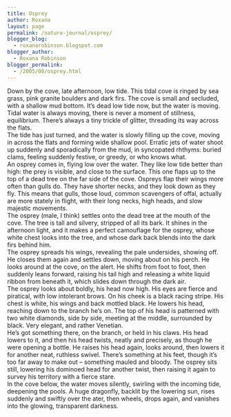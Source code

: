```yaml
---
title: Osprey
author: Roxana
layout: page
permalink: /nature-journal/osprey/
blogger_blog:
  - roxanarobinson.blogspot.com
blogger_author:
  - Roxana Robinson
blogger_permalink:
  - /2005/08/osprey.html
---
```

Down by the cove, late afternoon, low tide. This tidal cove is ringed by sea grass, pink granite boulders and dark firs. The cove is small and secluded, with a shallow mud bottom. It’s dead low tide now, but the water is moving. Tidal water is always moving, there is never a moment of stillness, equilibrium. There’s always a tiny trickle of glitter, threading its way across the flats.  
The tide has just turned, and the water is slowly filling up the cove, moving in across the flats and forming wide shallow pool. Erratic jets of water shoot up suddenly and sporadically from the mud, in syncopated rhthyms: buried clams, feeling suddenly festive, or greedy, or who knows what.  
An osprey comes in, flying low over the water. They like low tide better than high: the prey is visible, and close to the surface. This one flaps up to the top of a dead tree on the far side of the cove. Ospreys flap their wings more often than gulls do. They have shorter necks, and they look down as they fly. This means that gulls, those loud, common scavengers of offal, actually are more stately in flight, with their long necks, high heads, and slow majestic movements.  
The osprey (male, I think) settles onto the dead tree at the mouth of the cove. The tree is tall and silvery, stripped of all its bark. It shines in the afternoon light, and it makes a perfect camouflage for the osprey, whose white chest looks into the tree, and whose dark back blends into the dark firs behind him.  
The osprey spreads his wings, revealing the pale undersides, showing off. He closes them again and settles down, moving about on his perch. He looks around at the cove, on the alert. He shifts from foot to foot, then suddenly leans forward, raising his tail high and releasing a white liquid ribbon from beneath it, which slides down through the dark air.  
The osprey looks about boldly, his head now high. His eyes are fierce and piratical, with low intolerant brows. On his cheek is a black racing stripe. His chest is white, his wings and back mottled black. He lowers his head, reaching down to the branch he’s on. The top of his head is patterned with two white diamonds, side by side, meeting at the middle, surrounded by black. Very elegant, and rather Venetian.  
He’s got something there, on the branch, or held in his claws. His head lowers to it, and then his head twists, neatly and precisely, as though he were opening a bottle. He raises his head again, looks around, then lowers it for another neat, ruthless swivel. There’s something at his feet, though it’s too far away to make out – something mauled and bloody. The osprey sits still, lowering his dominoed head for another twist, then raising it again to survey his territory with a fierce stare.  
In the cove below, the water moves silently, swirling with the incoming tide, deepening the pools. A huge dragonfly, backlit by the lowering sun, rises suddenly and swiftly over the ater, then wheels, drops again, and vanishes into the glowing, transparent darkness.